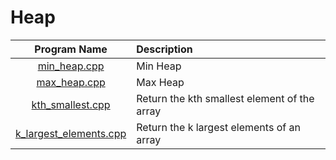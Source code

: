 # Heap

|                   Program Name                   | Description                                  |
| :----------------------------------------------: | :------------------------------------------- |
|           [min_heap.cpp](min_heap.cpp)           | Min Heap                                     |
|           [max_heap.cpp](max_heap.cpp)           | Max Heap                                     |
|       [kth_smallest.cpp](kth_smallest.cpp)       | Return the kth smallest element of the array |
| [k_largest_elements.cpp](k_largest_elements.cpp) | Return the k largest elements of an array    |
